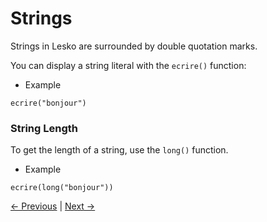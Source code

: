 # Strings

Strings in Lesko are surrounded by double quotation marks.

You can display a string literal with the `ecrire()` function:

* Example

```
ecrire("bonjour")
```

### String Length

To get the length of a string, use the `long()` function.

* Example

```
ecrire(long("bonjour"))
```
[<- Previous](https://github.com/Mohamed-Akram-Hl/docs/blob/main/2.%20Getting%20Started/Getting%20Started.md) |
[Next ->](https://github.com/Mohamed-Akram-Hl/docs/blob/main/4.%20Variables/Variables.md)
